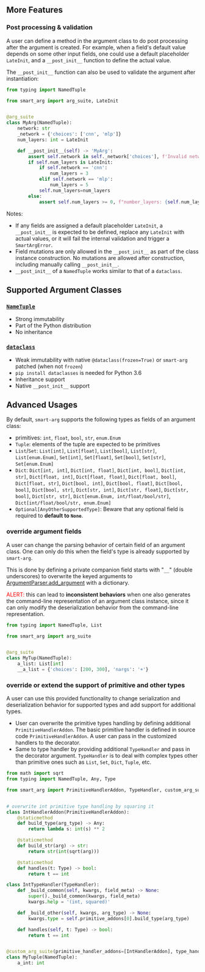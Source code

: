 ## More Features
### Post processing & validation

A user can define a method in the argument class to do post processing after the argument is created.
For example, when a field's default value depends on some other input fields, one could use a default
placeholder `LateInit`, and a `__post_init__` function to define the actual value. 

The `__post_init__` function can also be used to validate the argument after instantiation:

```python
from typing import NamedTuple

from smart_arg import arg_suite, LateInit


@arg_suite
class MyArg(NamedTuple):
    network: str
    _network = {'choices': ['cnn', 'mlp']}
    num_layers: int = LateInit

    def __post_init__(self) -> 'MyArg':
        assert self.network in self._network['choices'], f'Invalid network {self.network}'
        if self.num_layers is LateInit:
            if self.network == 'cnn':
                num_layers = 3
            elif self.network == 'mlp':
                num_layers = 5
            self.num_layers=num_layers
        else: 
            assert self.num_layers >= 0, f"number_layers: {self.num_layers} can not be negative"

```
Notes:
* If any fields are assigned a default placeholder `LateInit`, a `__post_init__` is expected
to be defined, replace any `LateInit` with actual values, or it will fail the internal validation and trigger a `SmartArgError`.
* Field mutations are only allowed in the `__post_init__` as part of the class instance construction. No mutations are
allowed after construction, including manually calling `__post_init__`.
* `__post_init__` of a `NamedTuple` works similar to that of a `dataclass`.

## Supported Argument Classes
### [`NameTuple`](https://docs.python.org/3.7/library/typing.html?highlight=namedtuple#typing.NamedTuple)
* Strong immutability
* Part of the Python distribution  
* No inheritance
 
### [`dataclass`](https://docs.python.org/3.7/library/dataclasses.html)
* Weak immutability with native `@dataclass(frozen=True)` or `smart-arg` patched (when not `frozen`) 
* `pip install dataclasses` is needed for Python 3.6
* Inheritance support
* Native `__post_init__` support
## Advanced Usages

By default, `smart-arg` supports the following types as fields of an argument class:
* primitives: `int`, `float`, `bool`, `str`, `enum.Enum`
* `Tuple`: elements of the tuple are expected to be primitives
* `List`/`Set`: `List[int]`, `List[float]`, `List[bool]`, `List[str]`, `List[enum.Enum]`, `Set[int]`, `Set[float]`, `Set[bool]`, `Set[str]`, `Set[enum.Enum]`
* `Dict`: `Dict[int, int]`, `Dict[int, float]`, `Dict[int, bool]`, `Dict[int, str]`, `Dict[float, int]`, `Dict[float, float]`, 
`Dict[float, bool]`, `Dict[float, str]`, `Dict[bool, int]`, `Dict[bool, float]`, `Dict[bool, bool]`, `Dict[bool, str]`, 
`Dict[str, int]`, `Dict[str, float]`, `Dict[str, bool]`, `Dict[str, str]`, `Dict[enum.Enum, int/float/bool/str]`, `Dict[int/float/bool/str, enum.Enum]`
* `Optional[AnyOtherSupportedType]`: Beware that any optional field is required to **default to `None`**.

### override argument fields
A user can change the parsing behavior of certain field of an argument class.
One can only do this when the field's type is already supported by `smart-arg`.  


This is done by defining a private companion field starts with "``__``" (double underscores) to overwrite the keyed arguments
to [ArgumentParser.add_argument](https://docs.python.org/3/library/argparse.html#the-add-argument-method) with a dictionary.

<font color='red'>ALERT:</font> this can lead to **inconsistent behaviors** when one also generates the command-line
representation of an argument class instance, since it can only modify the deserialization 
behavior from the command-line representation.
```python
from typing import NamedTuple, List

from smart_arg import arg_suite


@arg_suite
class MyTup(NamedTuple):
    a_list: List[int]
    __a_list = {'choices': [200, 300], 'nargs': '+'}
```

### override or extend the support of primitive and other types
A user can use this provided functionality to change serialization and deserialization behavior for supported types and add support for additional types.
* User can overwrite the primitive types handling by defining additional `PrimitiveHandlerAddon`. The basic primitive handler
is defined in source code `PrimitiveHandlerAddon`. A user can pass in the customized handlers to the decorator.
* Same to type handler by providing additional `TypeHandler` and pass in the decorator argument. `TypeHandler` is to deal with complex types
other than primitive ones such as `List`, `Set`, `Dict`, `Tuple`, etc.

```python
from math import sqrt
from typing import NamedTuple, Any, Type

from smart_arg import PrimitiveHandlerAddon, TypeHandler, custom_arg_suite


# overwrite int primitive type handling by squaring it
class IntHandlerAddon(PrimitiveHandlerAddon):
    @staticmethod
    def build_type(arg_type) -> Any:
        return lambda s: int(s) ** 2

    @staticmethod
    def build_str(arg) -> str:
        return str(int(sqrt(arg)))

    @staticmethod
    def handles(t: Type) -> bool:
        return t == int

class IntTypeHandler(TypeHandler):
    def _build_common(self, kwargs, field_meta) -> None:
        super()._build_common(kwargs, field_meta)
        kwargs.help = '(int, squared)'

    def _build_other(self, kwargs, arg_type) -> None:
        kwargs.type = self.primitive_addons[0].build_type(arg_type)

    def handles(self, t: Type) -> bool:
        return t == int


@custom_arg_suite(primitive_handler_addons=[IntHandlerAddon], type_handlers=[IntTypeHandler])
class MyTuple(NamedTuple):
    a_int: int

```